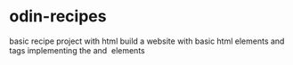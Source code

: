 # odin-recipes
basic recipe project with html 
build a website with basic html elements and tags
implementing the <a/> and <img/> elements